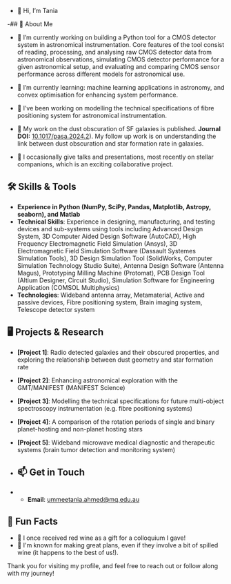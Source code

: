 - 👋 Hi, I’m Tania
  
-## 🚀 About Me
- 🔭 I’m currently working on building a Python tool for a CMOS detector system in astronomical instrumentation. Core features of the tool consist of reading, processing, and analysing raw CMOS detector data from astronomical observations, simulating CMOS detector performance for a given astronomical setup, and evaluating and comparing CMOS sensor performance across different models for astronomical use.
- 🌱 I’m currently learning: machine learning applications in astronomy, and convex optimisation for enhancing system performance.
              
- 🔭 I’ve been working on modelling the technical specifications of fibre positioning system for astronomical instrumentation.
- 🔭 My work on the dust obscuration of SF galaxies is published. **Journal DOI:** [10.1017/pasa.2024.2](https://doi.org/10.1017/pasa.2024.2)). My follow up work is on understanding the link between dust obscuration and star formation rate in galaxies.
- 🎤 I occasionally give talks and presentations, most recently on stellar companions, which is an exciting collaborative project.


## 🛠️ Skills & Tools
- **Experience in Python (NumPy, SciPy, Pandas, Matplotlib, Astropy, seaborn), and Matlab**
- **Technical Skills**: Experience in designing, manufacturing, and testing devices and sub-systems using tools including Advanced Design System, 3D Computer Aided Design Software (AutoCAD), High Frequency Electromagnetic Field Simulation (Ansys), 3D Electromagnetic Field Simulation Software (Dassault Systemes Simulation Tools), 3D Design Simulation Tool (SolidWorks, Computer Simulation Technology Studio Suite), Antenna Design Software (Antenna Magus), Prototyping Milling Machine (Protomat), PCB Design Tool (Altium Designer, Circuit Studio), Simulation Software for Engineering Application (COMSOL Multiphysics)
- **Technologies**: Wideband antenna array, Metamaterial, Active and passive devices, Fibre positioning system, Brain imaging system, Telescope detector system


## 🖥️ Projects & Research
- **[Project 1]**: Radio detected galaxies and their obscured properties, and exploring the relationship between dust geometry and star formation rate
- **[Project 2]**: Enhancing astronomical exploration with the GMT/MANIFEST (MANIFEST Science)
- **[Project 3]**: Modelling the technical specifications for future multi-object spectroscopy instrumentation (e.g. fibre positioning systems)
- **[Project 4]**: A comparison of the rotation periods of single and binary planet-hosting and non-planet hosting stars
- **[Project 5]**: Wideband microwave medical diagnostic and therapeutic systems (brain tumor detection and monitoring system)


- ## 📫 Get in Touch
- - **Email**: ummeetania.ahmed@mq.edu.au

## 🌟 Fun Facts
- 🥂 I once received red wine as a gift for a colloquium I gave!
- 🎉 I'm known for making great plans, even if they involve a bit of spilled wine (it happens to the best of us!).

Thank you for visiting my profile, and feel free to reach out or follow along with my journey!

<!---
cosmictan/cosmictan is a ✨ special ✨ repository because its `README.md` (this file) appears on your GitHub profile.
You can click the Preview link to take a look at your changes.
--->
